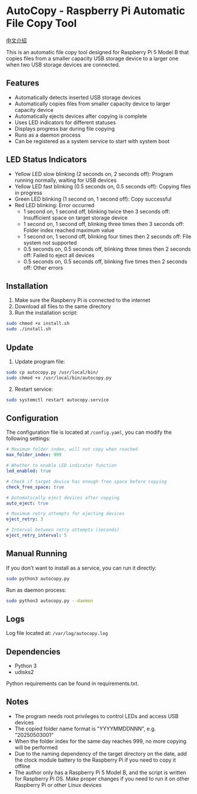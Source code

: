 # AutoCopy - Raspberry Pi Automatic File Copy Tool

[中文介绍](./README-zh.md)

This is an automatic file copy tool designed for Raspberry Pi 5 Model B that copies files from a smaller capacity USB storage device to a larger one when two USB storage devices are connected.

## Features

- Automatically detects inserted USB storage devices
- Automatically copies files from smaller capacity device to larger capacity device
- Automatically ejects devices after copying is complete
- Uses LED indicators for different statuses
- Displays progress bar during file copying
- Runs as a daemon process
- Can be registered as a system service to start with system boot

## LED Status Indicators

- Yellow LED slow blinking (2 seconds on, 2 seconds off): Program running normally, waiting for USB devices
- Yellow LED fast blinking (0.5 seconds on, 0.5 seconds off): Copying files in progress
- Green LED blinking (1 second on, 1 second off): Copy successful
- Red LED blinking: Error occurred
  - 1 second on, 1 second off, blinking twice then 3 seconds off: Insufficient space on target storage device
  - 1 second on, 1 second off, blinking three times then 3 seconds off: Folder index reached maximum value
  - 1 second on, 1 second off, blinking four times then 2 seconds off: File system not supported
  - 0.5 seconds on, 0.5 seconds off, blinking three times then 2 seconds off: Failed to eject all devices
  - 0.5 seconds on, 0.5 seconds off, blinking five times then 2 seconds off: Other errors

## Installation

1. Make sure the Raspberry Pi is connected to the internet
2. Download all files to the same directory
3. Run the installation script:
  ```bash
  sudo chmod +x install.sh
  sudo ./install.sh
  ```

## Update

1. Update program file:
  ```bash
  sudo cp autocopy.py /usr/local/bin/
  sudo chmod +x /usr/local/bin/autocopy.py
  ```

2. Restart service:
  ```bash
  sudo systemctl restart autocopy.service
  ```

## Configuration

The configuration file is located at `/config.yaml`, you can modify the following settings:

```yaml
# Maximum folder index, will not copy when reached
max_folder_index: 999

# Whether to enable LED indicator function
led_enabled: true

# Check if target device has enough free space before copying
check_free_space: true

# Automatically eject devices after copying
auto_eject: true

# Maximum retry attempts for ejecting devices
eject_retry: 3

# Interval between retry attempts (seconds)
eject_retry_interval: 5
```

## Manual Running

If you don't want to install as a service, you can run it directly:

```bash
sudo python3 autocopy.py
```

Run as daemon process:

```bash
sudo python3 autocopy.py --daemon
```

## Logs

Log file located at: `/var/log/autocopy.log`

## Dependencies

- Python 3
- udisks2

Python requirements can be found in requirements.txt.

## Notes

- The program needs root privileges to control LEDs and access USB devices
- The copied folder name format is "YYYYMMDDNNN", e.g. "20250503001"
- When the folder index for the same day reaches 999, no more copying will be performed
- Due to the naming dependency of the target directory on the date, add the clock module battery to the Raspberry Pi if you need to copy it offline
- The author only has a Raspberry Pi 5 Model B, and the script is written for Raspberry Pi OS. Make proper changes if you need to run it on other Raspberry Pi or other Linux devices